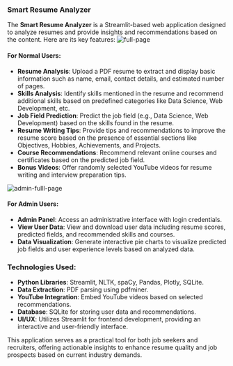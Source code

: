 ### Smart Resume Analyzer

The **Smart Resume Analyzer** is a Streamlit-based web application designed to analyze resumes and provide insights and recommendations based on the content. Here are its key features:
![full-page](https://github.com/user-attachments/assets/3ffc2419-69c6-49fe-9790-f2a1f0f1e098)

#### For Normal Users:
- **Resume Analysis**: Upload a PDF resume to extract and display basic information such as name, email, contact details, and estimated number of pages.
- **Skills Analysis**: Identify skills mentioned in the resume and recommend additional skills based on predefined categories like Data Science, Web Development, etc.
- **Job Field Prediction**: Predict the job field (e.g., Data Science, Web Development) based on the skills found in the resume.
- **Resume Writing Tips**: Provide tips and recommendations to improve the resume score based on the presence of essential sections like Objectives, Hobbies, Achievements, and Projects.
- **Course Recommendations**: Recommend relevant online courses and certificates based on the predicted job field.
- **Bonus Videos**: Offer randomly selected YouTube videos for resume writing and interview preparation tips.

![admin-fulll-page](https://github.com/user-attachments/assets/7b748b32-eb26-4f7a-8bf4-614fa2156a84)

#### For Admin Users:
- **Admin Panel**: Access an administrative interface with login credentials.
- **View User Data**: View and download user data including resume scores, predicted fields, and recommended skills and courses.
- **Data Visualization**: Generate interactive pie charts to visualize predicted job fields and user experience levels based on analyzed data.

### Technologies Used:
- **Python Libraries**: Streamlit, NLTK, spaCy, Pandas, Plotly, SQLite.
- **Data Extraction**: PDF parsing using pdfminer.
- **YouTube Integration**: Embed YouTube videos based on selected recommendations.
- **Database**: SQLite for storing user data and recommendations.
- **UI/UX**: Utilizes Streamlit for frontend development, providing an interactive and user-friendly interface.

This application serves as a practical tool for both job seekers and recruiters, offering actionable insights to enhance resume quality and job prospects based on current industry demands.
